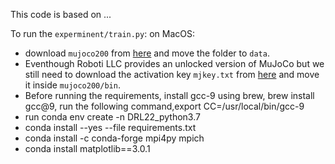 This code is based on ...

To run the `experminent/train.py`:
on MacOS:
- download `mujoco200` from [here](http://www.roboti.us/download.html) and move the folder to `data`.
- Eventhough Roboti LLC provides an unlocked version of MuJoCo but we still need to download the activation key `mjkey.txt` from [here](http://www.roboti.us/license.html) and move it inside `mujoco200/bin`.
- Before running the requirements, install gcc-9 using brew, brew install gcc@9, run the following command,export CC=/usr/local/bin/gcc-9
- run conda env create -n DRL22_python3.7
- conda install --yes --file requirements.txt
- conda install -c conda-forge mpi4py mpich
- conda install matplotlib==3.0.1